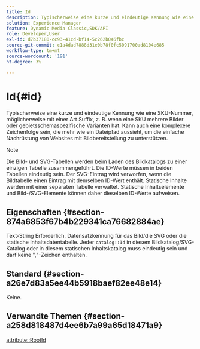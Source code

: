 ```yaml
---
title: Id
description: Typischerweise eine kurze und eindeutige Kennung wie eine SKU-Nummer, möglicherweise mit einer Art Suffix, z. B. wenn eine SKU mehrere Bilder oder gebietsschemaspezifische Varianten hat.
solution: Experience Manager
feature: Dynamic Media Classic,SDK/API
role: Developer,User
exl-id: d7b37180-cc93-41cd-bf14-5c262b046fbc
source-git-commit: c1a4dad7888d31e0b78f0fc5091700ad8104e685
workflow-type: tm+mt
source-wordcount: '191'
ht-degree: 3%

---
```


# Id{#id}

Typischerweise eine kurze und eindeutige Kennung wie eine SKU-Nummer, möglicherweise mit einer Art Suffix, z. B. wenn eine SKU mehrere Bilder oder gebietsschemaspezifische Varianten hat. Kann auch eine komplexere Zeichenfolge sein, die mehr wie ein Dateipfad aussieht, um die einfache Nachrüstung von Websites mit Bildbereitstellung zu unterstützen.

>[!NOTE]
>
>Die Bild- und SVG-Tabellen werden beim Laden des Bildkatalogs zu einer einzigen Tabelle zusammengeführt. Die ID-Werte müssen in beiden Tabellen eindeutig sein. Der SVG-Eintrag wird verworfen, wenn die Bildtabelle einen Eintrag mit demselben ID-Wert enthält. Statische Inhalte werden mit einer separaten Tabelle verwaltet. Statische Inhaltselemente und Bild-/SVG-Elemente können daher dieselben ID-Werte aufweisen.

## Eigenschaften {#section-874a6853f67b4b229341ca76682884ae}

Text-String Erforderlich. Datensatzkennung für das Bild/die SVG oder die statische Inhaltsdatentabelle. Jeder `catalog::Id` in diesem Bildkatalog/SVG-Katalog oder in diesem statischen Inhaltskatalog muss eindeutig sein und darf keine &quot;,“-Zeichen enthalten.

## Standard {#section-a26e7d83a5ee44b5918baef82ee48e14}

Keine.

## Verwandte Themen {#section-a258d818487d4ee6b7a99a65d18471a9}

[attribute::RootId](../../../../../../is-api/image-catalog/image-serving-api-ref/c-image-catalog-reference/c-attributes-reference/r-rootid.md#reference-13653312925e4a08b90f99961d53f546)
